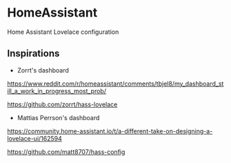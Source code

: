 # HomeAssistant
Home Assistant Lovelace configuration


## Inspirations

- Zorrt's dashboard

https://www.reddit.com/r/homeassistant/comments/tbjel8/my_dashboard_still_a_work_in_progress_most_prob/

https://github.com/zorrt/hass-lovelace


- Mattias Perrson's dashboard

https://community.home-assistant.io/t/a-different-take-on-designing-a-lovelace-ui/162594

https://github.com/matt8707/hass-config

